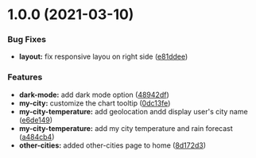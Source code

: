 # 1.0.0 (2021-03-10)


### Bug Fixes

* **layout:** fix responsive layou on right side ([e81ddee](https://github.com/lucasferreiralsf/my-weather/commit/e81ddeee2e15e1deb62244414d988702854fb905))


### Features

* **dark-mode:** add dark mode option ([48942df](https://github.com/lucasferreiralsf/my-weather/commit/48942df09ec677e6d868e74922cad8c197c926f4))
* **my-city:** customize the chart tooltip ([0dc13fe](https://github.com/lucasferreiralsf/my-weather/commit/0dc13feeb1107173aee09ec276ae039c4f9a47d6))
* **my-city-temperature:** add geolocation andd display user's city name ([e6de149](https://github.com/lucasferreiralsf/my-weather/commit/e6de149f1126ffa3477add9715afca4b897201aa))
* **my-city-temperature:** add my city temperature and rain forecast ([a484cb4](https://github.com/lucasferreiralsf/my-weather/commit/a484cb476cf749f8f15dcf3627fc7bf289df6cd1))
* **other-cities:** added other-cities page to home ([8d172d3](https://github.com/lucasferreiralsf/my-weather/commit/8d172d34d06d2f60600a1d52e01c38a69f1ed070))

